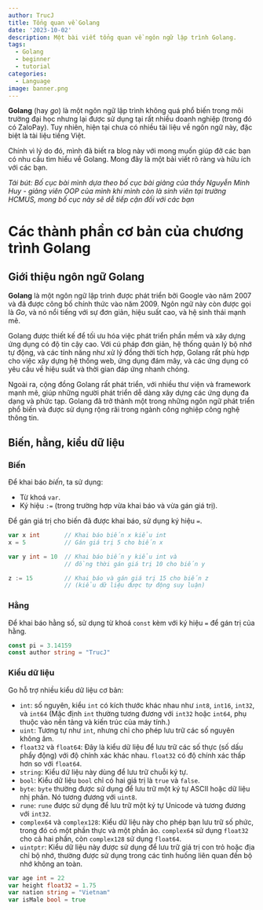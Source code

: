 ```yaml
---
author: TrucJ
title: Tổng quan về Golang
date: '2023-10-02'
description: Một bài viết tổng quan về ngôn ngữ lập trình Golang.
tags:
  - Golang
  - beginner
  - tutorial
categories:
  - Language
image: banner.png
---
```


**Golang** (hay *go*) là một ngôn ngữ lập trình không quá phổ biến trong môi trường đại học nhưng lại được sử dụng tại rất nhiều doanh nghiệp (trong đó có ZaloPay). Tuy nhiên, hiện tại chưa có nhiều tài liệu về ngôn ngữ này, đặc biệt là tài liệu tiếng Việt.

Chính vì lý do đó, mình đã biết ra blog này với mong muốn giúp đỡ các bạn có nhu cầu tìm hiểu về Golang. Mong đây là một bài viết rõ ràng và hữu ích với các bạn.

*Tái bút: Bố cục bài mình dựa theo bố cục bài giảng của thầy Nguyễn Minh Huy - giảng viên OOP của mình khi mình còn là sinh viên tại trường HCMUS, mong bố cục này sẽ dễ tiếp cận đối với các bạn*

# Các thành phần cơ bản của chương trình Golang
## Giới thiệu ngôn ngữ Golang
**Golang** là một ngôn ngữ lập trình được phát triển bởi Google vào năm 2007 và đã được công bố chính thức vào năm 2009. Ngôn ngữ này còn được gọi là *Go*, và nó nổi tiếng với sự đơn giản, hiệu suất cao, và hệ sinh thái mạnh mẽ.

Golang được thiết kế để tối ưu hóa việc phát triển phần mềm và xây dựng ứng dụng có độ tin cậy cao. Với cú pháp đơn giản, hệ thống quản lý bộ nhớ tự động, và các tính năng như xử lý đồng thời tích hợp, Golang rất phù hợp cho việc xây dựng hệ thống web, ứng dụng đám mây, và các ứng dụng có yêu cầu về hiệu suất và thời gian đáp ứng nhanh chóng.

Ngoài ra, cộng đồng Golang rất phát triển, với nhiều thư viện và framework mạnh mẽ, giúp những người phát triển dễ dàng xây dựng các ứng dụng đa dạng và phức tạp. Golang đã trở thành một trong những ngôn ngữ phát triển phổ biến và được sử dụng rộng rãi trong ngành công nghiệp công nghệ thông tin.

## Biến, hằng, kiểu dữ liệu
### Biến
Để khai báo *biến*, ta sử dụng:
- Từ khoá `var`.
- Ký hiệu `:=` (trong trường hợp vừa khai báo và vừa gán giá trị).

Để gán giá trị cho biến đã được khai báo, sử dụng ký hiệu `=`.

```go
var x int       // Khai báo biến x kiểu int
x = 5           // Gán giá trị 5 cho biến x

var y int = 10  // Khai báo biến y kiểu int và
                // đồng thời gán giá trị 10 cho biến y

z := 15         // Khai báo và gán giá trị 15 cho biến z
                // (kiểu dữ liệu được tự động suy luận)
```

### Hằng
Để khai báo hằng số, sử dụng từ khoá `const` kèm với ký hiệu `=` để gán trị của hằng.
```go
const pi = 3.14159
const author string = "TrucJ"
```

### Kiểu dữ liệu
Go hỗ trợ nhiều kiểu dữ liệu cơ bản:
- `int`: số nguyên, kiểu `int` có kích thước khác nhau như `int8`, `int16`, `int32`, và `int64` (Mặc định `int` thường tương đương với `int32` hoặc `int64`, phụ thuộc vào nền tảng và kiến trúc của máy tính.)
- `uint`: Tương tự như `int`, nhưng chỉ cho phép lưu trữ các số nguyên không âm.
- `float32` và `float64`: Đây là kiểu dữ liệu để lưu trữ các số thực (số dấu phẩy động) với độ chính xác khác nhau. `float32` có độ chính xác thấp hơn so với `float64`.
- `string`: Kiểu dữ liệu này dùng để lưu trữ chuỗi ký tự.
- `bool`: Kiểu dữ liệu `bool` chỉ có hai giá trị là `true` và `false`.
- `byte`: `byte` thường được sử dụng để lưu trữ một ký tự ASCII hoặc dữ liệu nhị phân. Nó tương đương với `uint8`.
- `rune`: `rune` được sử dụng để lưu trữ một ký tự Unicode và tương đương với `int32`.
- `complex64` và `complex128`: Kiểu dữ liệu này cho phép bạn lưu trữ số phức, trong đó có một phần thực và một phần ảo. `complex64` sử dụng `float32` cho cả hai phần, còn `complex128` sử dụng `float64`.
- `uintptr`: Kiểu dữ liệu này được sử dụng để lưu trữ giá trị con trỏ hoặc địa chỉ bộ nhớ, thường được sử dụng trong các tình huống liên quan đến bộ nhớ không an toàn.

```go
var age int = 22
var height float32 = 1.75
var nation string = "Vietnam"
var isMale bool = true
```
